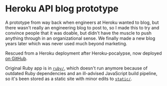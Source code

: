 # Heroku API blog prototype

A prototype from way back when engineers at Heroku wanted to blog, but there wasn't really an engineering blog to post to, so I made this to try and convince people that it was doable, but didn't have the muscle to push anything through in an organizational sense. We finally made a new blog years later which was never used much beyond marketing.

Rescued from a Heroku deployment after Heroku-pocalypse, now deployed [on GitHub](https://brandur.github.io/heroku-api-blog).

Original Ruby app is in [`ruby/`](./ruby), which doesn't run anymore because of outdated Ruby dependencies and an ill-advised JavaScript build pipeline, so it's been stored as a static site with minor edits to [`static/`](./static).
